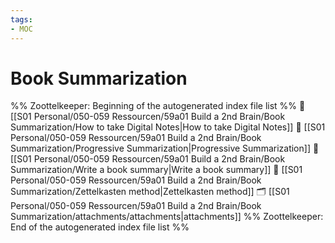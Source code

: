 ```yaml
---
tags: 
- MOC
---
```

# Book Summarization



%% Zoottelkeeper: Beginning of the autogenerated index file list  %%
📄 [[S01 Personal/050-059 Ressourcen/59a01 Build a 2nd Brain/Book Summarization/How to take Digital Notes|How to take Digital Notes]]
📄 [[S01 Personal/050-059 Ressourcen/59a01 Build a 2nd Brain/Book Summarization/Progressive Summarization|Progressive Summarization]]
📄 [[S01 Personal/050-059 Ressourcen/59a01 Build a 2nd Brain/Book Summarization/Write a book summary|Write a book summary]]
📄 [[S01 Personal/050-059 Ressourcen/59a01 Build a 2nd Brain/Book Summarization/Zettelkasten method|Zettelkasten method]]
🗂️ [[S01 Personal/050-059 Ressourcen/59a01 Build a 2nd Brain/Book Summarization/attachments/attachments|attachments]]
%% Zoottelkeeper: End of the autogenerated index file list  %%

